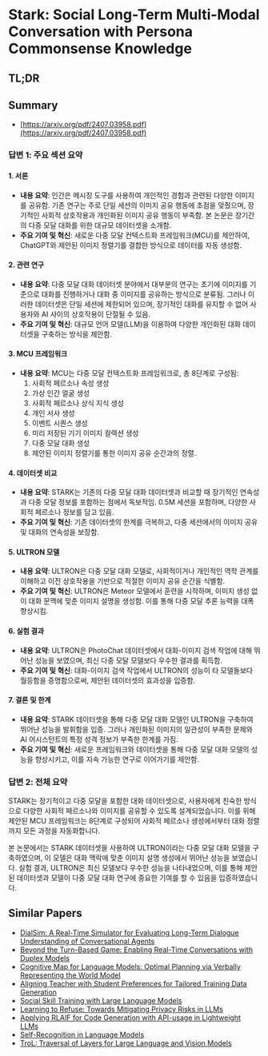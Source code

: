 # Stark: Social Long-Term Multi-Modal Conversation with Persona Commonsense Knowledge
## TL;DR
## Summary
- [https://arxiv.org/pdf/2407.03958.pdf](https://arxiv.org/pdf/2407.03958.pdf)

### 답변 1: 주요 섹션 요약

#### 1. 서론
- **내용 요약**: 인간은 메시징 도구를 사용하여 개인적인 경험과 관련된 다양한 이미지를 공유함. 기존 연구는 주로 단일 세션의 이미지 공유 행동에 초점을 맞췄으며, 장기적인 사회적 상호작용과 개인화된 이미지 공유 행동이 부족함. 본 논문은 장기간의 다중 모달 대화를 위한 대규모 데이터셋을 소개함.
- **주요 기여 및 혁신**: 새로운 다중 모달 컨텍스트화 프레임워크(MCU)를 제안하여, ChatGPT와 제안된 이미지 정렬기를 결합한 방식으로 데이터를 자동 생성함.

#### 2. 관련 연구
- **내용 요약**: 다중 모달 대화 데이터셋 분야에서 대부분의 연구는 초기에 이미지를 기준으로 대화를 진행하거나 대화 중 이미지를 공유하는 방식으로 분류됨. 그러나 이러한 데이터셋은 단일 세션에 제한되어 있으며, 장기적인 대화를 유지할 수 없어 사용자와 AI 사이의 상호작용이 단절될 수 있음.
- **주요 기여 및 혁신**: 대규모 언어 모델(LLM)을 이용하여 다양한 개인화된 대화 데이터셋을 구축하는 방식을 제안함.

#### 3. MCU 프레임워크
- **내용 요약**: MCU는 다중 모달 컨텍스트화 프레임워크로, 총 8단계로 구성됨:
  1. 사회적 페르소나 속성 생성
  2. 가상 인간 얼굴 생성
  3. 사회적 페르소나 상식 지식 생성
  4. 개인 서사 생성
  5. 이벤트 시퀀스 생성
  6. 미리 저장된 기기 이미지 컬렉션 생성
  7. 다중 모달 대화 생성
  8. 제안된 이미지 정렬기를 통한 이미지 공유 순간과의 정렬.

#### 4. 데이터셋 비교
- **내용 요약**: STARK는 기존의 다중 모달 대화 데이터셋과 비교할 때 장기적인 연속성과 다중 모달 정보를 포함하는 점에서 독보적임. 0.5M 세션을 포함하며, 다양한 사회적 페르소나 정보를 담고 있음.
- **주요 기여 및 혁신**: 기존 데이터셋의 한계를 극복하고, 다중 세션에서의 이미지 공유 및 대화의 연속성을 보장함.

#### 5. ULTRON 모델
- **내용 요약**: ULTRON은 다중 모달 대화 모델로, 사회적이거나 개인적인 역학 관계를 이해하고 이전 상호작용을 기반으로 적절한 이미지 공유 순간을 식별함.
- **주요 기여 및 혁신**: ULTRON은 Meteor 모델에서 훈련을 시작하며, 이미지 생성 없이 대화 문맥에 맞춘 이미지 설명을 생성함. 이를 통해 다중 모달 추론 능력을 대폭 향상시킴.

#### 6. 실험 결과
- **내용 요약**: ULTRON은 PhotoChat 데이터셋에서 대화-이미지 검색 작업에 대해 뛰어난 성능을 보였으며, 최신 다중 모달 모델보다 우수한 결과를 획득함.
- **주요 기여 및 혁신**: 대화-이미지 검색 작업에서 ULTRON의 성능이 타 모델들보다 월등함을 증명함으로써, 제안된 데이터셋의 효과성을 입증함.

#### 7. 결론 및 한계
- **내용 요약**: STARK 데이터셋을 통해 다중 모달 대화 모델인 ULTRON을 구축하여 뛰어난 성능을 발휘함을 입증. 그러나 개인화된 이미지의 일관성이 부족한 문제와 AI 어시스턴트의 특정 성격 정보가 부족한 한계를 가짐.
- **주요 기여 및 혁신**: 새로운 프레임워크와 데이터셋을 통해 다중 모달 대화 모델의 성능을 향상시키고, 이를 지속 가능한 연구로 이어가기를 제안함.

### 답변 2: 전체 요약
STARK는 장기적이고 다중 모달을 포함한 대화 데이터셋으로, 사용자에게 친숙한 방식으로 다양한 사회적 페르소나와 이미지를 공유할 수 있도록 설계되었습니다. 이를 위해 제안된 MCU 프레임워크는 8단계로 구성되어 사회적 페르소나 생성에서부터 대화 정렬까지 모든 과정을 자동화합니다.

본 논문에서는 STARK 데이터셋을 사용하여 ULTRON이라는 다중 모달 대화 모델을 구축하였으며, 이 모델은 대화 맥락에 맞춘 이미지 설명 생성에서 뛰어난 성능을 보였습니다. 실험 결과, ULTRON은 최신 모델보다 우수한 성능을 나타내었으며, 이를 통해 제안된 데이터셋과 모델이 다중 모달 대화 연구에 중요한 기여를 할 수 있음을 입증하였습니다.

## Similar Papers
- [DialSim: A Real-Time Simulator for Evaluating Long-Term Dialogue Understanding of Conversational Agents](2406.13144.md)
- [Beyond the Turn-Based Game: Enabling Real-Time Conversations with Duplex Models](2406.15718.md)
- [Cognitive Map for Language Models: Optimal Planning via Verbally Representing the World Model](2406.15275.md)
- [Aligning Teacher with Student Preferences for Tailored Training Data Generation](2406.19227.md)
- [Social Skill Training with Large Language Models](2404.04204.md)
- [Learning to Refuse: Towards Mitigating Privacy Risks in LLMs](2407.10058.md)
- [Applying RLAIF for Code Generation with API-usage in Lightweight LLMs](2406.20060.md)
- [Self-Recognition in Language Models](2407.06946.md)
- [TroL: Traversal of Layers for Large Language and Vision Models](2406.12246.md)
